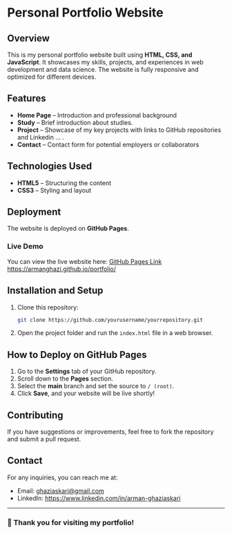 # Personal Portfolio Website

## Overview
This is my personal portfolio website built using **HTML, CSS, and JavaScript**. It showcases my skills, projects, and experiences in web development and data science. The website is fully responsive and optimized for different devices.

## Features
- **Home Page** – Introduction and  professional background
- **Study** – Brief introduction about studies.
- **Project** – Showcase of my key projects with links to GitHub repositories and Linkedin ... . 
- **Contact** – Contact form for potential employers or collaborators

## Technologies Used
- **HTML5** – Structuring the content
- **CSS3** – Styling and layout

## Deployment
The website is deployed on **GitHub Pages**.

### Live Demo
You can view the live website here: [GitHub Pages Link]([https://armanghazi.github.io/portfolio])
   https://armanghazi.github.io/portfolio/

## Installation and Setup
1. Clone this repository:
   ```bash
   git clone https://github.com/yourusername/yourrepository.git
   ```
2. Open the project folder and run the `index.html` file in a web browser.

## How to Deploy on GitHub Pages
1. Go to the **Settings** tab of your GitHub repository.
2. Scroll down to the **Pages** section.
3. Select the **main** branch and set the source to `/ (root)`.
4. Click **Save**, and your website will be live shortly!

## Contributing
If you have suggestions or improvements, feel free to fork the repository and submit a pull request.

## Contact
For any inquiries, you can reach me at:
- Email: ghaziaskari@gmail.com
- LinkedIn: https://www.linkedin.com/in/arman-ghaziaskari

---
### 🚀 Thank you for visiting my portfolio!

